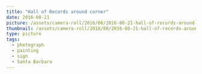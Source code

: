 ```yaml
---
title: "Hall of Records around corner"
date: 2016-08-21
picture: /assets/camera-roll/2016/08/2016-08-21-hall-of-records-around-corner/20160821_200024255_iOS.jpg
thumbnail: /assets/camera-roll/2016/08/2016-08-21-hall-of-records-around-corner/20160821_200024255_iOS-thumbnail.jpg
type: picture
tags:
  - photograph
  - painting
  - sign
  - Santa Barbara
---
```

